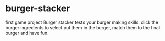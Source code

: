 # burger-stacker
first game project
Burger stacker tests your burger making skills.
click the burger ingredients to select put them in the burger, match them to the final burger and have fun. 
